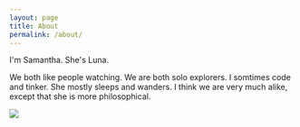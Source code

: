 ```yaml
---
layout: page
title: About
permalink: /about/
---
```


I'm Samantha. She's Luna. 

We both like people watching. 
We are both solo explorers. 
I somtimes code and tinker. 
She mostly sleeps and wanders. 
I think we are very much alike, 
except that she is more philosophical. 



<div style="float: left, max-width=50%, max-height=50%">
    <img  src="{{ site.url }}/assets/images/luna.JPG">
</div>



